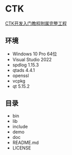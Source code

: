 # CTK

<a href="https://blog.jackeylea.com/ctk/ctk-learning-index/" target="_blank">CTK开发入门教程附属完整工程</a>

## 环境

- Windows 10 Pro 64位
- Visual Studio 2022
- spdlog 1.15.3
- qtads 4.4.1 
- openssl
- vcpkg 
- qt 5.15.2

## 目录

- bin
- lib
- include
- demo
- doc
- README.md
- LICENSE
